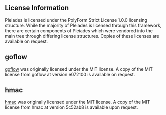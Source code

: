 ## License Information

Pleiades is licensed under the PolyForm Strict License 1.0.0 licensing structure. While the majority of Pleiades is licensed through this framework, there are certain components of Pleiades which were vendored into the main tree through differing license structures. Copies of these licenses are available on request.

## goflow

[goflow](https://github.com/s8sg/goflow/tree/3c89264a9f2e0a7967d11a05b470e62d8e072100) was originally licensed under the MIT license. A copy of the MIT license from goflow at version e072100 is available on request.

## hmac 

[hmac](https://github.com/alexellis/hmac/tree/5c52ab81c0de69124b2bac9eab16c326e22dfada) was originally licensed under the MIT license. A copy of the MIT license from hmac at version 5c52ab8 is available upon request.

